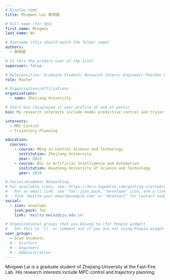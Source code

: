 ```yaml
---
# Display name
title: Mingwei Lai 赖明威

# Full name (for SEO)
first_name: Mingwei
last_name: Wu

# Username (this should match the folder name)
authors:
  - 赖明威

# Is this the primary user of the site?
superuser: false

# Role/position: Graduate Student/ Research Intern/ Engineer/ Postdoc Researcher
role: Master

# Organizations/Affiliations
organizations:
  - name: Zhejiang University

# Short bio (displayed in user profile at end of posts)
bio: My research interests include model predictive control and trajectory planning.

interests:
  - MPC Control
  - Trajectory Planning

education:
  courses:
    - course: MEng in Control Science and Technology
      institution: Zhejiang University
      year: 2023
    - course: BSc in Artificial Intelligence and Automation
      institution: Huazhong University of Science and Technology
      year: 2019

# Social/Academic Networking
# For available icons, see: https://docs.hugoblox.com/getting-started/page-builder/#icons
#   For an email link, use "fas" icon pack, "envelope" icon, and a link in the
#   form "mailto:your-email@example.com" or "#contact" for contact widget.
social:
  - icon: envelope
    icon_pack: fas
    link: 'mailto:mwlai@zju.edu.cn'

# Organizational groups that you belong to (for People widget)
#   Set this to `[]` or comment out if you are not using People widget.
user_groups:
  - Grad Students
  # - Visitors
  # - Engineers
  # - Administration
---
```


Mingwei Lai is a graduate student of Zhejiang University at the Fast-Fire Lab. His research interests include MPC control 
and trajectory planning.